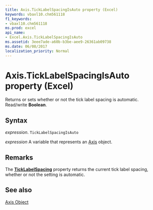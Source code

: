 ```yaml
---
title: Axis.TickLabelSpacingIsAuto property (Excel)
keywords: vbaxl10.chm561118
f1_keywords:
- vbaxl10.chm561118
ms.prod: excel
api_name:
- Excel.Axis.TickLabelSpacingIsAuto
ms.assetid: 3eee7ade-a60b-b3be-aee9-26361ab09738
ms.date: 06/08/2017
localization_priority: Normal
---
```



# Axis.TickLabelSpacingIsAuto property (Excel)

Returns or sets whether or not the tick label spacing is automatic. Read/write  **Boolean**.


## Syntax

_expression_. `TickLabelSpacingIsAuto`

_expression_ A variable that represents an [Axis](Excel.Axis-graph-object.md) object.


## Remarks

The  **[TickLabelSpacing](Excel.Axis.TickLabelSpacing.md)** property returns the current tick label spacing, whether or not the setting is automatic.


## See also


[Axis Object](Excel.Axis(object).md)

